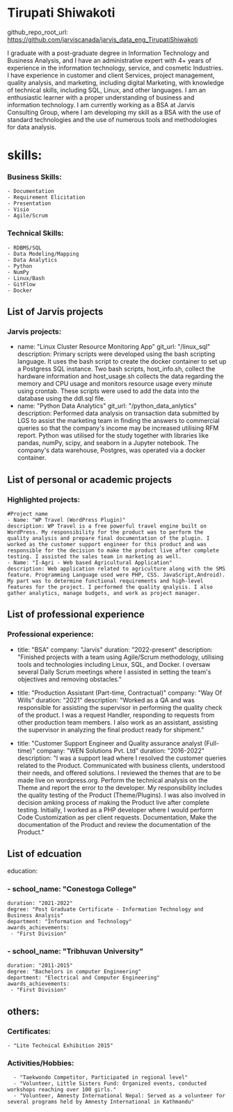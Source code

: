 
# Tirupati Shiwakoti
github_repo_root_url: https://github.com/jarviscanada/jarvis_data_eng_TirupatiShiwakoti

I graduate with a post-graduate degree in Information Technology and Business Analysis, and I have an administrative expert with 4+ years of experience in the information technology, service, and cosmetic Industries. I have experience in customer and client Services, project management, quality analysis, and marketing, including digital Marketing, with knowledge of technical skills, including SQL, Linux, and other languages. I am an enthusiastic learner with a proper understanding of business and information technology. I am currently working as a BSA at Jarvis Consulting Group, where I am developing my skill as a BSA with the use of standard technologies and the use of numerous tools and methodologies for data analysis.

# skills:
###  Business Skills:
    - Documentation
    - Requirement Elicitation
    - Presentation
    - Visio
    - Agile/Scrum
  
###  Technical Skills:
    - RDBMS/SQL
    - Data Modeling/Mapping
    - Data Analytics
    - Python
    - NumPy
    - Linux/Bash
    - GitFlow
    - Docker
## List of Jarvis projects
### Jarvis projects:
  - name: "Linux Cluster Resource Monitoring App"
    git_url: "/linux_sql"
    description: Primary scripts were developed using the bash scripting language. It uses the bash script to create the docker container to set up a Postgress SQL instance. Two bash scripts, host_info.sh, collect the hardware information and host_usage.sh collects the data regarding the memory and CPU usage and monitors resource usage every minute using crontab. These scripts were used to add the data into the database using the ddl.sql file.
  - name: "Python Data Analytics"
    git_url: "/python_data_anlytics"
    description: Performed data analysis on transaction data submitted by LGS to assist the marketing team in finding the answers to commercial queries so that the company's income may be increased utilising RFM report. Python was utilised for the study together with libraries like pandas, numPy, scipy, and seaborn in a Jupyter notebook. The company's data warehouse, Postgres, was operated via a docker container.

## List of personal or academic projects
### Highlighted projects:
    #Project name
    - Name: "WP Travel (WordPress Plugin)"
    description: WP Travel is a free powerful travel engine built on WordPress. My responsibility for the product was to perform the quality analysis and prepare final documentation of the plugin. I worked as the customer support engineer for this product and was responsible for the decision to make the product live after complete testing. I assisted the sales team in marketing as well.
    - Name: "I-Agri - Web based Agricultural Application"
    description: Web application related to agriculture along with the SMS feature. Programming Language used were PHP, CSS. JavaScript,Android). My part was to determine functional requirements and high-level features for the project. I performed the quality qnalysis. I also gather analytics, manage budgets, and work as project manager.

## List of professional experience
### Professional experience:
  - title: "BSA"
    company: "Jarvis"
    duration: "2022-present"
    description: "Finished projects with a team using Agile/Scrum methodology, utilising tools and technologies including Linux, SQL, and Docker. I oversaw several Daily Scrum meetings where I assisted in setting the team's objectives and removing obstacles."
 
   - title: "Production Assistant (Part-time, Contractual)"
     company: "Way Of Wills"
     duration: "2021"
     description: "Worked as a QA and was responsible for assisting the supervisor in performing the quality check of the product. I was a request Handler, responding to requests from other production team members. I also work as an assistant, assisting the supervisor in analyzing the final product ready for shipment."
  
  - title: "Customer Support Engineer and Quality assurance analyst (Full-time)"
    company: "WEN Solutions Pvt. Ltd"
    duration: "2016-2022"
    description: "I was a support lead where I resolved the customer queries related to the Product. Communicated with business clients, understood their needs, and offered solutions. I reviewed the themes that are to be made live on wordpress.org. Perform the technical analysis on the Theme and report the error to the developer. My responsibility includes the quality testing of the Product (Theme/Plugins). I was also involved in decision amking process of making the Product live after complete testing. Initially, I worked as a PHP developer where I would perform Code Customization as per client requests. Documentation, Make the documentation of the Product and review the documentation of the Product."
  
## List of edcuation

education: 
###  - school_name: "Conestoga College"
    duration: "2021-2022"
    degree: "Post Graduate Certificate - Information Technology and Business Analysis"
    department: "Information and Technology"
    awards_achievements:
     - "First Division"
     
###  - school_name: "Tribhuvan University"
    duration: "2011-2015"
    degree: "Bachelors in computer Engineering"
    department: "Electrical and Computer Engineering"
    awards_achievements:
     - "First Division"

## others:
###  Certificates:
    - "Lite Technical Exhibition 2015"
      
###  Activities/Hobbies:
      - "Taekwondo Competitor, Participated in regional level"
      - "Volunteer, Little Sisters Fund: Organized events, conducted workshops reaching over 100 girls."
      - "Volunteer, Amnesty International Nepal: Served as a volunteer for several programs held by Amnesty International in Kathmandu"
